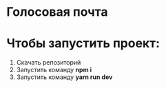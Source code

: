 <h1>Голосовая почта</h1>
<h1>Чтобы запустить проект:</h1>
<ol>
<li>Скачать репозиторий</li>
<li>Запустить команду <b>npm i</b></li>
<li>Запустить команду <b>yarn run dev</b></li>
</ol>
